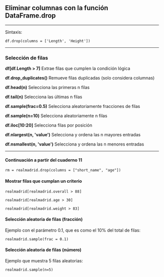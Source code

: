 ## Eliminar columnas con la función DataFrame.drop  
---

Sintaxis:

`df.drop(columns = ['Length', 'Height'])`

---
### Selección de filas

**df[df.Length > 7]**  Extrae filas que cumplen la condición lógica

**df.drop_duplicates()**  Remueve filas duplicadas (solo considera columnas)

**df.head(n)** Selecciona las primeras n filas

**df.tail(n)** Selecciona las últimas n filas

**df.sample(frac=0.5)** Selecciona aleatoriamente fracciones de filas

**df.sample(n=10)** Selecciona aleatoriamente n filas

**df.iloc[10:20]** Selecciona filas por posición

**df.nlargest(n, 'value')** Selecciona y ordena las n mayores entradas

**df.nsmallest(n, 'value')** Selecciona y ordena las n menores entradas

---

#### Continuación a partir del cuaderno 11

`rm = realmadrid.drop(columns = ["short_name", "age"])`  

#### Mostrar filas que cumplan un criterio  

`realmadrid[realmadrid.overall > 88]`  

`realmadrid[realmadrid.age > 30]`  

`realmadrid[realmadrid.weight > 83]`  

#### Selección aleatoria de filas (fracción)
Ejemplo con el parámetro 0.1, que es como el 10% del total de filas:  

`realmadrid.sample(frac = 0.1)`  

#### Selección aleatoria de filas (número)
Ejemplo que muestra 5 filas aleatorias:

`realmadrid.sample(n=5)`







  








